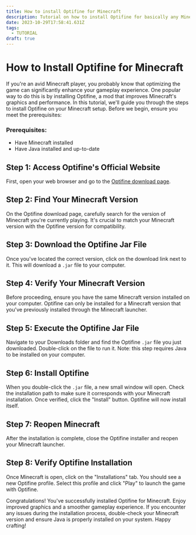 ```yaml
---
title: How to install Optifine for Minecraft
description: Tutorial on how to install Optifine for basically any Minecraft version
date: 2023-10-29T17:58:41.631Z
tags:
  - TUTORIAL
draft: true
---
```

# How to Install Optifine for Minecraft

If you're an avid Minecraft player, you probably know that optimizing the game can significantly enhance your gameplay experience. One popular way to do this is by installing Optifine, a mod that improves Minecraft's graphics and performance. In this tutorial, we'll guide you through the steps to install Optifine on your Minecraft setup. Before we begin, ensure you meet the prerequisites:

### Prerequisites:
* Have Minecraft installed
* Have Java installed and up-to-date

## Step 1: Access Optifine's Official Website
First, open your web browser and go to the [Optifine download page](https://optifine.net/downloads).

## Step 2: Find Your Minecraft Version
On the Optifine download page, carefully search for the version of Minecraft you're currently playing. It's crucial to match your Minecraft version with the Optifine version for compatibility.

## Step 3: Download the Optifine Jar File
Once you've located the correct version, click on the download link next to it. This will download a `.jar` file to your computer.

## Step 4: Verify Your Minecraft Version
Before proceeding, ensure you have the same Minecraft version installed on your computer. Optifine can only be installed for a Minecraft version that you've previously installed through the Minecraft launcher.

## Step 5: Execute the Optifine Jar File
Navigate to your Downloads folder and find the Optifine `.jar` file you just downloaded. Double-click on the file to run it. Note: this step requires Java to be installed on your computer.

## Step 6: Install Optifine
When you double-click the `.jar` file, a new small window will open. Check the installation path to make sure it corresponds with your Minecraft installation. Once verified, click the "Install" button. Optifine will now install itself.

## Step 7: Reopen Minecraft
After the installation is complete, close the Optifine installer and reopen your Minecraft launcher.

## Step 8: Verify Optifine Installation
Once Minecraft is open, click on the "Installations" tab. You should see a new Optifine profile. Select this profile and click "Play" to launch the game with Optifine.

Congratulations! You've successfully installed Optifine for Minecraft. Enjoy improved graphics and a smoother gameplay experience. If you encounter any issues during the installation process, double-check your Minecraft version and ensure Java is properly installed on your system. Happy crafting!